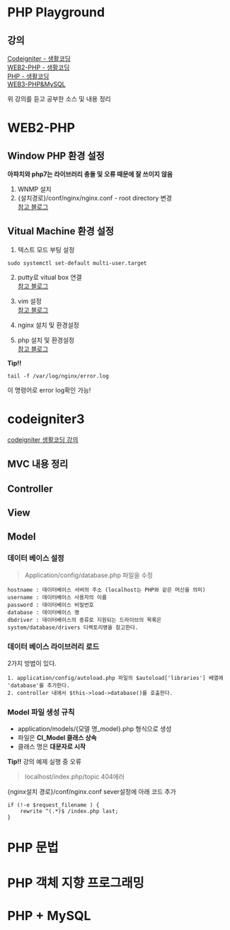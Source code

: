 # PHP Playground

## 강의

[Codeigniter - 생활코딩](https://opentutorials.org/course/697/3829)  
[WEB2-PHP - 생활코딩](https://www.youtube.com/watch?v=Qh_6JheU_gY&list=PLuHgQVnccGMAMMNByX8Bf1BkVrShBhj1I)  
[PHP - 생활코딩](https://www.youtube.com/watch?v=dy9yQIx38u8&list=PLuHgQVnccGMDzq8zAwEY5lvwDWXWTZjB6)  
[WEB3-PHP&MySQL](https://www.youtube.com/watch?v=NChP-7KMQ_U&list=PLuHgQVnccGMA5836CvWfieEQy0T0ov6Jh)  

위 강의를 듣고 공부한 소스 및 내용 정리


# WEB2-PHP

## Window PHP 환경 설정

**아파치와 php7는 라이브러리 충돌 및 오류 때문에 잘 쓰이지 않음**

1. WNMP 설치
2. {설치경로}/conf/nginx/nginx.conf - root directory 변경  
[참고 블로그](https://niceman.tistory.com/135)

## Vitual Machine 환경 설정


1. 텍스트 모드 부팅 설정

```
sudo systemctl set-default multi-user.target
```

2. putty로 vitual box 연결  
[참고 블로그](https://m.blog.naver.com/skddms/220575084716)  

3. vim 설정  
[참고 블로그](https://hyoje420.tistory.com/51)  

4. nginx 설치 및 환경설정

5. php 설치 및 환경설정  
[참고 블로그](https://www.manualfactory.net/10903)

**Tip!!**
```
tail -f /var/log/nginx/error.log 
```
이 명령어로 error log확인 가능!

# codeigniter3
[codeigniter 생활코딩 강의](https://opentutorials.org/course/697/3824)  

## MVC 내용 정리

## Controller

## View

## Model

### 데이터 베이스 설정

> Application/config/database.php 파일을 수정
```
hostname : 데이터베이스 서버의 주소 (localhost는 PHP와 같은 머신을 의미)
username : 데이터베이스 사용자의 이름
password : 데이터베이스 비밀번호
database : 데이터베이스 명
dbdriver : 데이터베이스의 종류로 지원되는 드라이브의 목록은 system/database/drivers 디렉토리명을 참고한다.
```

### 데이터 베이스 라이브러리 로드
2가지 방법이 있다.

```
1. application/config/autoload.php 파일의 $autoload['libraries'] 배열에 'database'를 추가한다. 
2. controller 내에서 $this->load->database()를 호출한다.
```



### Model 파일 생성 규칙
 - application/models/{모델 명_model}.php 형식으로 생성
 - 파일은 **CI_Model 클래스 상속**
 - 클래스 명은 **대문자로 시작**



**Tip!!**
 강의 예제 실행 중 오류
> localhost/index.php/topic 404에러

{nginx설치 경로}/conf/nginx.conf sever설정에 아래 코드 추가 

```
if (!-e $request_filename ) {
	rewrite ^(.*)$ /index.php last;
}
```



# PHP 문법


# PHP 객체 지향 프로그래밍


# PHP + MySQL

